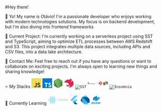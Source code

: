 #Hey there!

💜 Yo! My name is Otávio!
I'm a passionate developer who enjoys working with modern technologies solutions. My focus is on backend development, but I'm also diving into frontend frameworks 

🔭 Current Project: I'm currently working on a serverless project using SST and TypeScript, aiming to optimize ETL processes between AWS Redshift and S3. This project integrates multiple data sources, including APIs and CSV files, into a data lake architecture.

💬 Contact Me: Feel free to reach out if you have any questions or want to collaborate on exciting projects. I'm always open to learning new things and sharing knowledge!

⭐ My Stacks
<code><img height="32" src="https://raw.githubusercontent.com/github/explore/80688e429a7d4ef2fca1e82350fe8e3517d3494d/topics/javascript/javascript.png" alt="JavaScript"/></code>
<code><img height="32" src="https://raw.githubusercontent.com/github/explore/80688e429a7d4ef2fca1e82350fe8e3517d3494d/topics/typescript/typescript.png" alt="TypeScript"/></code>
<code><img height="32" src="https://raw.githubusercontent.com/github/explore/80688e429a7d4ef2fca1e82350fe8e3517d3494d/topics/nodejs/nodejs.png" alt="Node.js"/></code>
<code><img height="32" src="https://raw.githubusercontent.com/github/explore/5ccfcd7b12163a473bc44d03794b540d8b84c48b/topics/nestjs/nestjs.png" alt="NestJS"/></code>
<code><img height="32" src="https://raw.githubusercontent.com/github/explore/5ccfcd7b12163a473bc44d03794b540d8b84c48b/topics/serverless/serverless.png" alt="SST"/></code>
<code><img height="32" src="https://raw.githubusercontent.com/github/explore/869ebf131b19e5b047054b9a5f3f5176b238357e/topics/mongodb/mongodb.png" alt="Mongoose"/></code>
<code><img height="32" src="https://raw.githubusercontent.com/github/explore/379d6dc6fbe043a5a2bdf4d71fd38d7ae81b7051/topics/git/git.png" alt="Git"/></code>
<code><img height="32" src="https://raw.githubusercontent.com/kamranahmedse/developer-roadmap/master/img/tools/insomnia.png" alt="Insomnia"/></code>

🌱 Currently Learning
<code><img height="32" src="https://raw.githubusercontent.com/github/explore/827e2f2d86210b7f4d8c3b7d71c20bbd1c3b0a07/topics/react/react.png" alt="React"/></code>
<code><img height="32" src="https://raw.githubusercontent.com/github/explore/37d6c49c6f9a26b23338d4295f8c23d1f65e9b35/topics/express/express.png" alt="Express"/></code>
<code><img height="32" src="https://raw.githubusercontent.com/github/explore/57e54698e39a59dc038e19a1a464d4fcad3c05d3/topics/flutter/flutter.png" alt="Flutter"/></code>
<code><img height="32" src="https://raw.githubusercontent.com/github/explore/6d47b4a4c9b11f3fd82c7c83f1e27dcf9b0a90cc/topics/dart/dart.png" alt="Dart"/></code>
<code><img height="32" src="https://raw.githubusercontent.com/github/explore/379d6dc6fbe043a5a2bdf4d71fd38d7ae81b7051/topics/docker/docker.png" alt="Docker"/></code>
